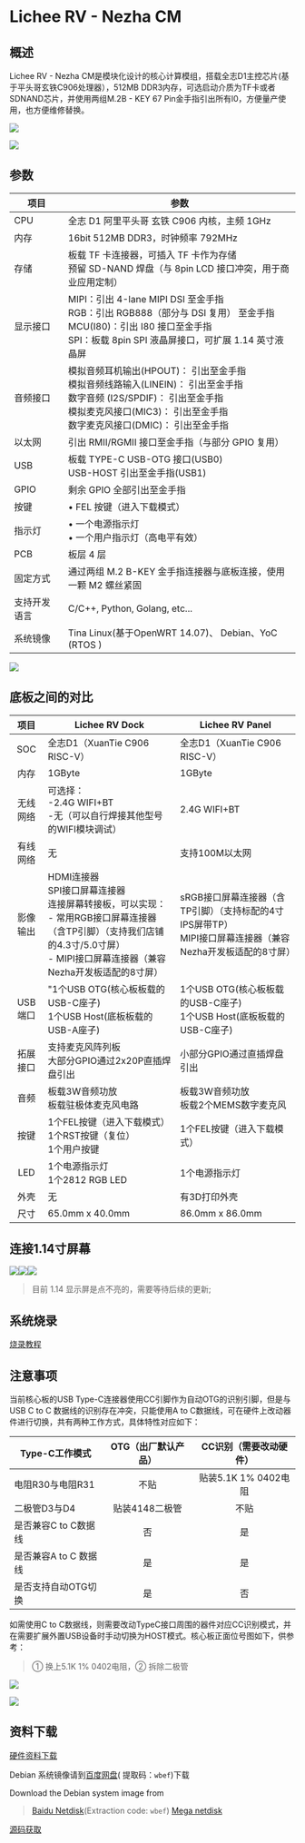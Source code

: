 # Lichee RV - Nezha CM

## 概述
Lichee RV - Nezha CM是模块化设计的核心计算模组，搭载全志D1主控芯片(基于平头哥玄铁C906处理器），512MB DDR3内存，可选启动介质为TF卡或者SDNAND芯片，并使用两组M.2B - KEY 67 Pin金手指引出所有l0，方便量产使用，也方便维修替换。

![](./../assets/RV/D1-4.jpg)

![](./../assets/RV/D1-back.jpg)

## 参数

| 项目 | 参数 |
| --- | --- |
| CPU | 全志 D1 阿里平头哥 玄铁 C906 内核，主频 1GHz |
| 内存 | 16bit 512MB DDR3，时钟频率 792MHz |
| 存储 | 板载 TF 卡连接器，可插入 TF 卡作为存储 <br>预留 SD-NAND 焊盘（与 8pin LCD 接口冲突，用于商业应用定制） |
| 显示接口 | MIPI：引出 4-lane MIPI DSI 至金手指 <br>RGB：引出 RGB888（部分与 DSI 复用） 至金手指 <br>MCU(I80)：引出 I80 接口至金手指 <br>SPI：板载 8pin SPI 液晶屏接口，可扩展 1.14 英寸液晶屏 |
| 音频接口 | 模拟音频耳机输出(HPOUT)： 引出至金手指 <br>模拟音频线路输入(LINEIN)： 引出至金手指 <br>数字音频 (I2S/SPDIF)： 引出至金手指 <br>模拟麦克风接口(MIC3)： 引出至金手指 <br>数字麦克风接口(DMIC)： 引出至金手指 |
| 以太网 | 引出 RMII/RGMII 接口至金手指（与部分 GPIO 复用） |
| USB | 板载 TYPE-C USB-OTG 接口(USB0) <br>USB-HOST 引出至金手指(USB1) |
| GPIO | 剩余 GPIO 全部引出至金手指 |
| 按键 | • FEL 按键（进入下载模式）|
| 指示灯 | • 一个电源指示灯 <br>• 一个用户指示灯（高电平有效） |
|PCB | 板层 4 层 |
| 固定方式 | 通过两组 M.2 B-KEY 金手指连接器与底板连接，使用一颗 M2 螺丝紧固 |
| 支持开发语言 | C/C++, Python, Golang, etc... |
| 系统镜像 | Tina Linux(基于OpenWRT 14.07)、 Debian、YoC (RTOS ) |


![](./../assets/RV/D1-pin.png)

## 底板之间的对比

| 项目 | Lichee RV Dock | Lichee RV Panel |
| :---: | --- | --- |
| SOC | 全志D1（XuanTie C906 RISC-V） | 全志D1（XuanTie C906 RISC-V） |
| 内存 | 1GByte | 1GByte |
| 无线网络 | 可选择：<br>-2.4G WIFI+BT<br>-无（可以自行焊接其他型号的WIFI模块调试）	| 2.4G WIFI+BT |
| 有线网络 | 无	| 支持100M以太网 |
| 影像输出 | HDMI连接器 <br>SPI接口屏幕连接器 <br>连接屏幕转接板，可以实现：<br>-  常用RGB接口屏幕连接器（含TP引脚）（支持我们店铺的4.3寸/5.0寸屏）<br>-  MIPI接口屏幕连接器（兼容Nezha开发板适配的8寸屏） | sRGB接口屏幕连接器（含TP引脚）（支持标配的4寸IPS屏带TP） <br>MIPI接口屏幕连接器（兼容Nezha开发板适配的8寸屏）|
| USB端口 | "1个USB OTG(核心板板载的USB-C座子) <br> 1个USB Host(底板板载的USB-A座子) | 1个USB OTG(核心板板载的USB-C座子) <br>1个USB Host(底板板载的USB-C座子) |  
| 拓展接口 | 支持麦克风阵列板<br>大部分GPIO通过2x20P直插焊盘引出 | 小部分GPIO通过直插焊盘引出 |
| 音频 | 板载3W音频功放 <br>板载驻极体麦克风电路 | 板载3W音频功放 <br>板载2个MEMS数字麦克风 |
| 按键	| 1个FEL按键（进入下载模式）<br>1个RST按键（复位）<br>1个用户按键 | 1个FEL按键（进入下载模式） |
| LED | 1个电源指示灯<br>1个2812 RGB LED | 1个电源指示灯 |
| 外壳 | 无 | 有3D打印外壳 |
| 尺寸 | 65.0mm x 40.0mm | 86.0mm x 86.0mm |



## 连接1.14寸屏幕

![](./../assets/RV/D1-1.png)![](./../assets/RV/D1-2.png)![](./../assets/RV/D1-3.png)

> 目前 1.14 显示屏是点不亮的，需要等待后续的更新;

## 系统烧录

[烧录教程](./flash.md)

## 注意事项

当前核心板的USB Type-C连接器使用CC引脚作为自动OTG的识别引脚，但是与USB C to C 数据线的识别存在冲突，只能使用A to C数据线，可在硬件上改动器件进行切换，共有两种工作方式，具体特性对应如下：

| Type-C工作模式 | OTG（出厂默认产品） | CC识别（需要改动硬件） |
| --- | :---: | :---: |
| 电阻R30与电阻R31 | 不贴 | 贴装5.1K 1% 0402电阻 |
| 二极管D3与D4 | 贴装4148二极管 | 不贴 |
| 是否兼容C to C数据线 | 否 | 是 |
| 是否兼容A to C 数据线 | 是 | 是 |
| 是否支持自动OTG切换 | 是 | 否 |

如需使用C to C数据线，则需要改动TypeC接口周围的器件对应CC识别模式，并在需要扩展外置USB设备时手动切换为HOST模式。核心板正面位号图如下，供参考：
> ① 换上5.1K 1% 0402电阻，② 拆除二极管

![](./../assets/RV/other.png)

![](./../assets/RV/D1Core2.png)


## 资料下载
[硬件资料下载](https://dl.sipeed.com/shareURL/LICHEE/D1/Lichee_RV/HDK)

Debian 系统镜像请到[百度网盘](https://pan.baidu.com/s/1QJTaDw6kkTM4c_GAlmG0hg)( 提取码：`wbef`)下载

Download the Debian system image from 
>[Baidu Netdisk](https://pan.baidu.com/s/1QJTaDw6kkTM4c_GAlmG0hg>)(Extraction code: `wbef`)
>[Mega netdisk](https://mega.nz/folder/lx4CyZBA#PiFhY7oSVQ3gp2ZZ_AnwYA)

[源码获取](/hardware/zh/lichee/RV/user.html#BSP-SDK-开发指南)